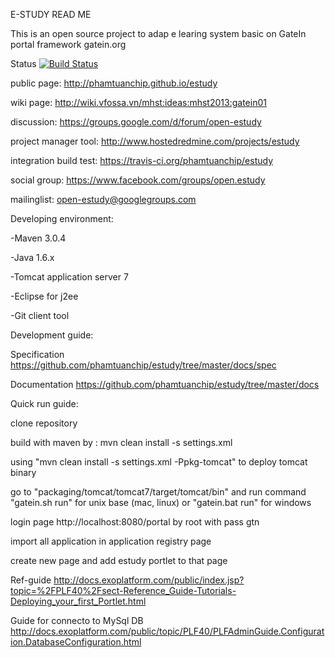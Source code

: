 E-STUDY READ ME

This is an open source project to adap e learing system basic on GateIn portal framework gatein.org

Status 
[![Build Status](https://travis-ci.org/phamtuanchip/estudy.png)](https://travis-ci.org/phamtuanchip/estudy)

public page: http://phamtuanchip.github.io/estudy

wiki page: http://wiki.vfossa.vn/mhst:ideas:mhst2013:gatein01

discussion: https://groups.google.com/d/forum/open-estudy

project manager tool: http://www.hostedredmine.com/projects/estudy

integration build test: https://travis-ci.org/phamtuanchip/estudy

social group: https://www.facebook.com/groups/open.estudy

mailinglist: open-estudy@googlegroups.com

Developing environment:

-Maven 3.0.4

-Java  1.6.x

-Tomcat application server 7

-Eclipse for j2ee

-Git client tool  

Development guide:

Specification https://github.com/phamtuanchip/estudy/tree/master/docs/spec 

Documentation https://github.com/phamtuanchip/estudy/tree/master/docs

Quick run guide: 

clone repository 

build with maven by : mvn clean install -s settings.xml

using "mvn clean install -s settings.xml -Ppkg-tomcat" to deploy tomcat binary 

go to "packaging/tomcat/tomcat7/target/tomcat/bin" and run command "gatein.sh run" for unix base (mac, linux) or "gatein.bat run" for windows  

login page http://localhost:8080/portal by root with pass gtn 

import all application in application registry page 

create new page and add estudy portlet to that page

Ref-guide http://docs.exoplatform.com/public/index.jsp?topic=%2FPLF40%2Fsect-Reference_Guide-Tutorials-Deploying_your_first_Portlet.html

Guide for connecto to MySql DB http://docs.exoplatform.com/public/topic/PLF40/PLFAdminGuide.Configuration.DatabaseConfiguration.html



